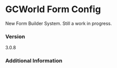 # GCWorld Form Config

New Form Builder System.  Still a work in progress.




### Version
3.0.8

### Additional Information

